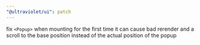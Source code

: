```yaml
---
"@ultraviolet/ui": patch
---
```


fix `<Popup>` when mounting for the first time it can cause bad rerender and a scroll to the base position instead of the actual position of the popup

